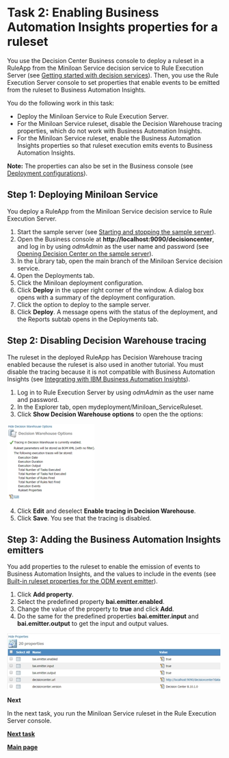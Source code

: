 # Task 2: Enabling Business Automation Insights properties for a ruleset

You use the Decision Center Business console to deploy a ruleset in a RuleApp from the Miniloan Service decision service to Rule Execution Server (see [Getting started with decision services](https://www.ibm.com/support/knowledgecenter/SSQP76_8.10.x/com.ibm.odm.distrib.samples/smp_console_topics/tpc_smpserver_starting.html)). Then, you use the Rule Execution Server console to set properties that enable events to be emitted from the ruleset to Business Automation Insights. 

You do the following work in this task:
-   Deploy the Miniloan Service to Rule Execution Server.
-   For the Miniloan Service ruleset, disable the Decision Warehouse tracing properties, which do not work with Business Automation Insights.
-   For the Miniloan Service ruleset, enable the Business Automation Insights properties so that ruleset execution emits events to Business Automation Insights.

**Note:** The properties can also be set in the Business console (see [
Deployment configurations](https://www.ibm.com/support/knowledgecenter/SSQP76_8.10.x/com.ibm.odm.dcenter.bu.bconsole/deploy/con_cmg_deployconf_editor.html)).

## Step 1: Deploying Miniloan Service

You deploy a RuleApp from the Miniloan Service decision service to Rule Execution Server.

1.   Start the sample server (see [Starting and stopping the sample server](https://www.ibm.com/support/knowledgecenter/SSQP76_8.10.x/com.ibm.odm.distrib.samples/smp_console_topics/tpc_smpserver_starting.html)).
2.   Open the Business console at **http://localhost:9090/decisioncenter**, and log in by using *odmAdmin* as the user name and password  (see [
Opening Decision Center on the sample server](https://www.ibm.com/support/knowledgecenter/en/SSQP76_8.10.x/com.ibm.odm.dcenter.samples/shared_dcsample_topics/tpc_starting_rts_sample_server.html)). 
3.   In the Library tab, open the main branch of the Miniloan Service decision service.
4.   Open the Deployments tab.
5.   Click the Miniloan deployment configuration.
6.   Click **Deploy** in the upper right corner of the window. A dialog box opens with a summary of the deployment configuration. 
7.   Click the option to deploy to the sample server.
8.   Click **Deploy**. A message opens with the status of the deployment, and the Reports subtab opens in the Deployments tab.

## Step 2: Disabling Decision Warehouse tracing

The ruleset in the deployed RuleApp has Decision Warehouse tracing enabled because the ruleset is also used in another tutorial. You must disable the tracing because it is not compatible with Business Automation Insights (see [
Integrating with IBM Business Automation Insights](https://www.ibm.com/support/knowledgecenter/SSQP76_8.10.x/com.ibm.odm.distrib.overview/topics/con_bai.html)).

1.   Log in to Rule Execution Server by using *odmAdmin* as the user name and password. 
2.   In the Explorer tab, open mydeployment/Miniloan_ServiceRuleset.  
3.   Click **Show Decision Warehouse options** to open the the options:

![Image shows the Decision Warehouse settings.](../gs_images/scrn_dwset.jpg)

4.   Click **Edit** and deselect **Enable tracing in Decision Warehouse**.
5.   Click **Save**. You see that the tracing is disabled.

## Step 3: Adding the Business Automation Insights emitters

You add properties to the ruleset to enable the emission of events to Business Automation Insights, and the values to include in the events (see [Built-in ruleset properties for the ODM event emitter](https://www.ibm.com/support/knowledgecenter/SSQP76_8.10.x/com.ibm.odm.dserver.rules.res.console/topics/con_rescons_rs_prop_bai.html)). 

1.   Click **Add property**. 
2.   Select the predefined property **bai.emitter.enabled**. 
3.   Change the value of the property to **true** and click **Add**. 
4.   Do the same for the predefined properties **bai.emitter.input** and **bai.emitter.output** to get the input and output values.

![Image shows emitter settings.](../gs_images/scrn_baiemtter.jpg)

**Next**

In the next task, you run the Miniloan Service ruleset in the Rule Execution Server console. 

[**Next task**](../gs_topics/tut_bai_gs_emit_lsn.md)

[**Main page**](../README.md)

